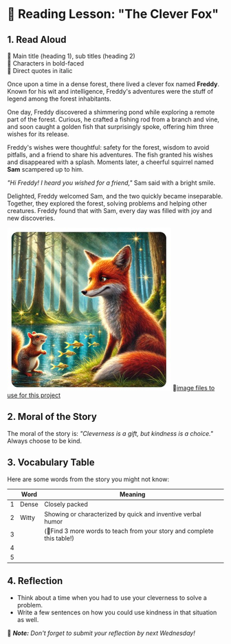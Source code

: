 # 🦊 Reading Lesson: "The Clever Fox"

## 1. Read Aloud

📌 Main title (heading 1), sub titles (heading 2)  
📌 Characters in bold-faced  
📌 Direct quotes in italic  

Once upon a time in a dense forest, there lived a clever fox named **Freddy**. Known for his wit and intelligence, Freddy's adventures were the stuff of legend among the forest inhabitants.

One day, Freddy discovered a shimmering pond while exploring a remote part of the forest. Curious, he crafted a fishing rod from a branch and vine, and soon caught a golden fish that surprisingly spoke, offering him three wishes for its release.

Freddy's wishes were thoughtful: safety for the forest, wisdom to avoid pitfalls, and a friend to share his adventures. The fish granted his wishes and disappeared with a splash. Moments later, a cheerful squirrel named **Sam** scampered up to him.

_"Hi Freddy! I heard you wished for a friend,"_ Sam said with a bright smile.

Delighted, Freddy welcomed Sam, and the two quickly became inseparable. Together, they explored the forest, solving problems and helping other creatures. Freddy found that with Sam, every day was filled with joy and new discoveries.

![Image of a Fox](https://github.com/MK316/Coding4ET/raw/main/images/fox.jpg)
📌[image files to use for this project](https://github.com/MK316/Digital-Literacy-Class/tree/main/materials)

## 2. Moral of the Story
The moral of the story is: _"Cleverness is a gift, but kindness is a choice."_ Always choose to be kind.

## 3. Vocabulary Table
Here are some words from the story you might not know:

|| Word       | Meaning        |
|---|------------|----------------|
|1| Dense      | Closely packed |
|2| Witty      | Showing or characterized by quick and inventive verbal humor |
|3||(📌Find 3 more words to teach from your story and complete this table!)|
|4|||
|5|||

## 4. Reflection
- Think about a time when you had to use your cleverness to solve a problem.
- Write a few sentences on how you could use kindness in that situation as well.

🌿 _**Note:** Don't forget to submit your reflection by next Wednesday!_

